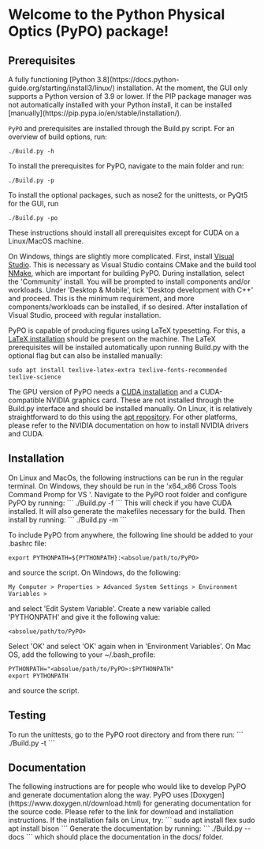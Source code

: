 <h1>Welcome to the Python Physical Optics (PyPO) package!</h1>

<h2>Prerequisites</h2>
A fully functioning [Python 3.8](https://docs.python-guide.org/starting/install3/linux/) installation. At the moment, the GUI only supports a Python version of 3.9 or lower.
If the PIP package manager was not automatically installed with your Python install, it can be installed [manually](https://pip.pypa.io/en/stable/installation/).

`PyPO` and prerequisites are installed through the Build.py script. 
For an overview of build options, run:
```
./Build.py -h
```

To install the prerequisites for PyPO, navigate to the main folder and run:
```
./Build.py -p
```
To install the optional packages, such as nose2 for the unittests, or PyQt5 for the GUI, run
```
./Build.py -po
```
These instructions should install all prerequisites except for CUDA on a Linux/MacOS machine.

On Windows, things are slightly more complicated. First, install [Visual Studio](https://visualstudio.microsoft.com/#2010-Visual-CPP). 
This is necessary as Visual Studio contains CMake and the build tool [NMake](https://learn.microsoft.com/en-us/cpp/build/reference/nmake-reference?view=msvc-170), which are important for building PyPO.
During installation, select the 'Community' install.
You will be prompted to install components and/or workloads. 
Under 'Desktop & Mobile', tick 'Desktop development with C++' and proceed. 
This is the minimum requirement, and more components/workloads can be installed, if so desired. After installation of Visual Studio, proceed with regular installation.

PyPO is capable of producing figures using LaTeX typesetting. For this, a [LaTeX installation](https://www.tug.org/texlive/quickinstall.html) should be present on the machine. The LaTeX prerequisites will be installed automatically upon running Build.py with the optional flag but can also be installed manually:
```
sudo apt install texlive-latex-extra texlive-fonts-recommended texlive-science
```
The GPU version of PyPO needs a [CUDA installation](https://docs.nvidia.com/cuda/cuda-installation-guide-linux/index.html) and a CUDA-compatible NVIDIA graphics card. 
These are not installed through the Build.py interface and should be installed manually. On Linux, it is relatively straightforward to do this using the [apt repository](https://linuxconfig.org/how-to-install-cuda-on-ubuntu-20-04-focal-fossa-linux). 
For other platforms, please refer to the NVIDIA documentation on how to install NVIDIA drivers and CUDA.

<h2>Installation</h2>
On Linux and MacOs, the following instructions can be run in the regular terminal.
On Windows, they should be run in the 'x64_x86 Cross Tools Command Promp for VS <year>'.
Navigate to the PyPO root folder and configure PyPO by running:
```
./Build.py -f
```
This will check if you have CUDA installed. It will also generate the makefiles necessary for the build.
Then install by running:
```
./Build.py -m
```

To include PyPO from anywhere, the following line should be added to your .bashrc file:
``` 
export PYTHONPATH=${PYTHONPATH}:<absolue/path/to/PyPO>
```
and source the script.
On Windows, do the following:
```
My Computer > Properties > Advanced System Settings > Environment Variables >
```
and select 'Edit System Variable'. Create a new variable called 'PYTHONPATH' and give it the following value:
```
<absolue/path/to/PyPO>
```
Select 'OK' and select 'OK' again when in 'Environment Variables'.
On Mac OS, add the following to your ~/.bash_profile:
```
PYTHONPATH="<absolue/path/to/PyPO>:$PYTHONPATH"
export PYTHONPATH
```
and source the script.

<h2>Testing</h2>
To run the unittests, go to the PyPO root directory and from there run:
```
./Build.py -t
```
<h2>Documentation</h2>
The following instructions are for people who would like to develop PyPO and generate documentation along the way.
PyPO uses [Doxygen](https://www.doxygen.nl/download.html) for generating documentation for the source code. 
Please refer to the link for download and installation instructions.
If the installation fails on Linux, try:
```
sudo apt install flex
sudo apt install bison
```
Generate the documentation by running:
```
./Build.py --docs
```
which should place the documentation in the docs/ folder.
